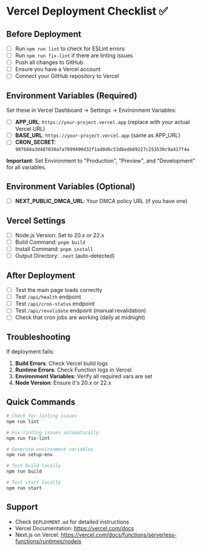 # Vercel Deployment Checklist ✅

## Before Deployment

- [ ] Run `npm run lint` to check for ESLint errors
- [ ] Run `npm run fix-lint` if there are linting issues
- [ ] Push all changes to GitHub
- [ ] Ensure you have a Vercel account
- [ ] Connect your GitHub repository to Vercel

## Environment Variables (Required)

Set these in Vercel Dashboard → Settings → Environment Variables:

- [ ] **APP_URL**: `https://your-project.vercel.app` (replace with your actual Vercel URL)
- [ ] **BASE_URL**: `https://your-project.vercel.app` (same as APP_URL)
- [ ] **CRON_SECRET**: `987668a3d487030a7a7099490d32f1ad0d6c53d6edb89227c253530c9a417f4a`

**Important**: Set Environment to "Production", "Preview", and "Development" for all variables.

## Environment Variables (Optional)

- [ ] **NEXT_PUBLIC_DMCA_URL**: Your DMCA policy URL (if you have one)

## Vercel Settings

- [ ] Node.js Version: Set to 20.x or 22.x
- [ ] Build Command: `pnpm build`
- [ ] Install Command: `pnpm install`
- [ ] Output Directory: `.next` (auto-detected)

## After Deployment

- [ ] Test the main page loads correctly
- [ ] Test `/api/health` endpoint
- [ ] Test `/api/cron-status` endpoint
- [ ] Test `/api/revalidate` endpoint (manual revalidation)
- [ ] Check that cron jobs are working (daily at midnight)

## Troubleshooting

If deployment fails:

1. **Build Errors**: Check Vercel build logs
2. **Runtime Errors**: Check Function logs in Vercel
3. **Environment Variables**: Verify all required vars are set
4. **Node Version**: Ensure it's 20.x or 22.x

## Quick Commands

```bash
# Check for linting issues
npm run lint

# Fix linting issues automatically
npm run fix-lint

# Generate environment variables
npm run setup-env

# Test build locally
npm run build

# Test start locally
npm run start
```

## Support

- Check `DEPLOYMENT.md` for detailed instructions
- Vercel Documentation: https://vercel.com/docs
- Next.js on Vercel: https://vercel.com/docs/functions/serverless-functions/runtimes/nodejs
